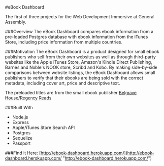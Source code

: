 #eBook Dashboard

The first of three projects for the Web Development Immersive at General Assembly.

###Overview
The eBook Dashboard compares ebook information from a pre-loaded Postgres database with ebook information from the iTunes Store, including price information from multiple countries.

###Motivation
The eBook Dashboard is a product designed for small ebook publishers who sell from their own websites as well as through third-party websites like the Apple iTunes Store, Amazon's Kindle Direct Publishing, Barnes and Noble's NOOK store, Scribd and Kobo. By making side-by-side comparisons between website listings, the eBook Dashboard allows small publishers to verify that their ebooks are being sold with the correct metadata, including cover art, price and descriptive text. 

The preloaded titles are from the small ebook publisher [Belgrave House/Regency Reads](http://www.belgravehouse.com/ "Belgrave House/Regency Reads")

###Built With
* Node.js
* Express
* Apple/iTunes Store Search API
* Postgres
* Sequelize
* Passport

###Find it Here:
[http://ebook-dashboard.herokuapp.com/](http://ebook-dashboard.herokuapp.com/ "http://ebook-dashboard.herokuapp.com/")
